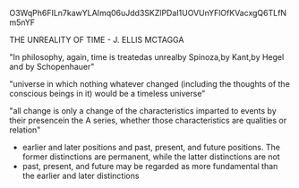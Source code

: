 O3WqPh6FILn7kawYLAImq06uJdd3SKZlPDaI1UOVUnYFlOfKVacxgQ6TLfNm5nYF

THE UNREALITY OF TIME - J. ELLIS MCTAGGA

"In philosophy, again, time is treatedas unrealby Spinoza,by Kant,by Hegel and by Schopenhauer"

"universe in which nothing whatever changed (including the thoughts of the conscious beings in it) would be a timeless universe"

"all change is only a change of the characteristics imparted to events by their presencein the A series, whether those characteristics are qualities or relation"

 - earlier and later positions and past, present, and future positions. The former distinctions are permanent, while the latter distinctions are not
 - past, present, and future may be regarded as more fundamental than the earlier and later distinctions


